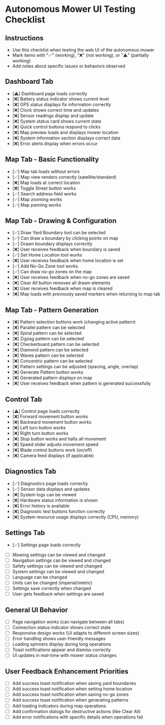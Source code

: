 # Autonomous Mower UI Testing Checklist

## Instructions

- Use this checklist when testing the web UI of the autonomous mower
- Mark items with "✅" (working), "❌" (not working), or "⚠️" (partially working)
- Add notes about specific issues or behaviors observed

## Dashboard Tab

- [⚠️] Dashboard page loads correctly
- [❌] Battery status indicator shows current level
- [❌] GPS status displays fix information correctly
- [❌] Clock shows correct time and updates
- [❌] Sensor readings display and update
- [❌] System status card shows current state
- [❌] Quick control buttons respond to clicks
- [❌] Map preview loads and displays mower location
- [❌] System information section displays correct data
- [❌] Error alerts display when errors occur

## Map Tab - Basic Functionality

- [✅] Map tab loads without errors
- [✅] Map view renders correctly (satellite/standard)
- [❌] Map loads at correct location
- [❌] Toggle Street button works
- [✅] Search address field works
- [✅] Map zooming works
- [✅] Map panning works

## Map Tab - Drawing & Configuration

- [✅] Draw Yard Boundary tool can be selected
- [✅] Can draw a boundary by clicking points on map
- [✅] Drawn boundary displays correctly
- [❌] User receives feedback when boundary is saved
- [✅] Set Home Location tool works
- [❌] User receives feedback when home location is set
- [✅] Add No-Go Zone tool works
- [✅] Can draw no-go zones on the map
- [❌] User receives feedback when no-go zones are saved
- [❌] Clear All button removes all drawn elements
- [❌] User receives feedback when map is cleared
- [❌] Map loads with previously saved markers when returning to map tab

## Map Tab - Pattern Generation

- [❌] Pattern selection buttons work (changing active pattern)
- [❌] Parallel pattern can be selected
- [❌] Spiral pattern can be selected
- [❌] Zigzag pattern can be selected
- [❌] Checkerboard pattern can be selected
- [❌] Diamond pattern can be selected
- [❌] Waves pattern can be selected
- [❌] Concentric pattern can be selected
- [❌] Pattern settings can be adjusted (spacing, angle, overlap)
- [❌] Generate Pattern button works
- [❌] Generated pattern displays on map
- [❌] User receives feedback when pattern is generated successfully

## Control Tab

- [⚠️] Control page loads correctly
- [❌] Forward movement button works
- [❌] Backward movement button works
- [❌] Left turn button works
- [❌] Right turn button works
- [❌] Stop button works and halts all movement
- [❌] Speed slider adjusts movement speed
- [❌] Blade control buttons work (on/off)
- [❌] Camera feed displays (if applicable)

## Diagnostics Tab

- [✅] Diagnostics page loads correctly
- [✅] Sensor data displays and updates
- [❌] System logs can be viewed
- [❌] Hardware status information is shown
- [❌] Error history is available
- [❌] Diagnostic test buttons function correctly
- [❌] System resource usage displays correctly (CPU, memory)

## Settings Tab

- [✅] Settings page loads correctly
- [ ] Mowing settings can be viewed and changed
- [ ] Navigation settings can be viewed and changed
- [ ] Safety settings can be viewed and changed
- [ ] System settings can be viewed and changed
- [ ] Language can be changed
- [ ] Units can be changed (imperial/metric)
- [ ] Settings save correctly when changed
- [ ] User gets feedback when settings are saved

## General UI Behavior

- [ ] Page navigation works (can navigate between all tabs)
- [ ] Connection status indicator shows correct state
- [ ] Responsive design works (UI adapts to different screen sizes)
- [ ] Error handling shows user-friendly messages
- [ ] Loading spinners display during long operations
- [ ] Toast notifications appear and dismiss correctly
- [ ] UI updates in real-time with mower status changes

## User Feedback Enhancement Priorities

- [ ] Add success toast notification when saving yard boundaries
- [ ] Add success toast notification when setting home location
- [ ] Add success toast notification when saving no-go zones
- [ ] Add success toast notification when generating patterns
- [ ] Add loading indicators during map operations
- [ ] Add confirmation dialogs for destructive actions (like Clear All)
- [ ] Add error notifications with specific details when operations fail
